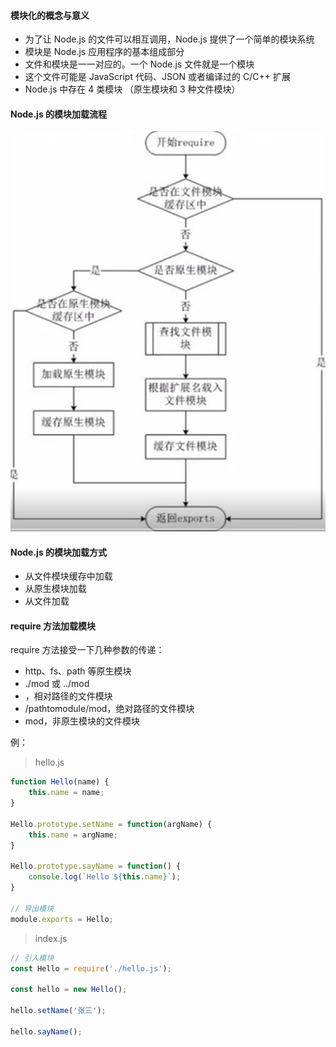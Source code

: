 #### 模块化的概念与意义

+ 为了让 Node.js 的文件可以相互调用，Node.js 提供了一个简单的模块系统
+ 模块是 Node.js 应用程序的基本组成部分
+ 文件和模块是一一对应的。一个 Node.js 文件就是一个模块
+ 这个文件可能是 JavaScript 代码、JSON 或者编译过的 C/C++ 扩展
+ Node.js 中存在 4 类模块 （原生模块和 3 种文件模块）





#### Node.js 的模块加载流程

![modules](./images/modules.png)





#### Node.js 的模块加载方式

+ 从文件模块缓存中加载
+ 从原生模块加载
+ 从文件加载





#### require 方法加载模块

require 方法接受一下几种参数的传递：

+ http、fs、path 等原生模块
+ ./mod 或 ../mod
+ ，相对路径的文件模块
+ /pathtomodule/mod，绝对路径的文件模块
+ mod，非原生模块的文件模块



例：

> hello.js

``` javascript
function Hello(name) {
	this.name = name;
}

Hello.prototype.setName = function(argName) {
	this.name = argName;
}

Hello.prototype.sayName = function() {
	console.log(`Hello ${this.name}`);
}

// 导出模块
module.exports = Hello;
```



> index.js

``` javascript
// 引入模块
const Hello = require('./hello.js');

const hello = new Hello();

hello.setName('张三');

hello.sayName();
```

